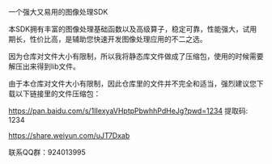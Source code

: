 一个强大又易用的图像处理SDK

本SDK拥有丰富的图像处理基础函数以及高级算子，稳定可靠，性能强大，试用期长，性价比高，是辅助您快速开发图像处理应用的不二之选。

因为仓库对文件大小有限制，所以我将静态库文件做成了压缩包，使用的时候需要解压出来得到lib文件。

由于本仓库对文件大小有限制，因此仓库里的文件并不完全和适当，强烈建议您下载以下链接里的文件压缩包：

https://pan.baidu.com/s/1IIexyaVHptpPbwhhPdHeJg?pwd=1234 提取码: 1234

https://share.weiyun.com/uJT7Dxab

联系QQ群：924013995
